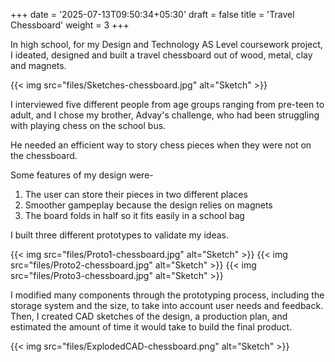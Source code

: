 +++
date = '2025-07-13T09:50:34+05:30'
draft = false
title = 'Travel Chessboard'
weight = 3
+++

In high school, for my Design and Technology AS Level coursework project, I ideated, designed and built a travel chessboard out of wood, metal, clay and magnets. 

{{< img src="files/Sketches-chessboard.jpg" alt="Sketch" >}}

I interviewed five different people from age groups ranging from pre-teen to adult, and I chose my brother, Advay's challenge, who had been struggling with playing chess on the school bus. 

He needed an efficient way to story chess pieces when they were not on the chessboard. 

Some features of my design were- 
 1. The user can store their pieces in two different places 
 2. Smoother gampeplay because the design relies on magnets
 3. The board folds in half so it fits easily in a school bag

I built three different prototypes to validate my ideas. 

{{< img src="files/Proto1-chessboard.jpg" alt="Sketch" >}}
{{< img src="files/Proto2-chessboard.jpg" alt="Sketch" >}}
{{< img src="files/Proto3-chessboard.jpg" alt="Sketch" >}}

I modified many components through the prototyping process, including the storage system and the size, to take into account user needs and feedback. Then, I created CAD sketches of the design, a production plan, and estimated the amount of time it would take to build the final product. 

{{< img src="files/ExplodedCAD-chessboard.png" alt="Sketch" >}}
    